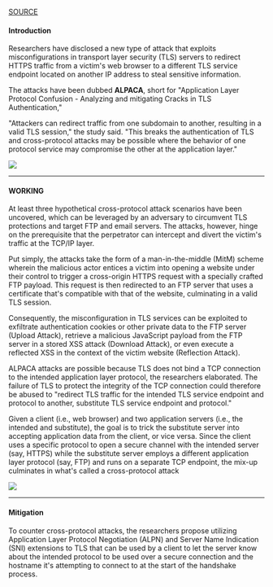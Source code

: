 [SOURCE](https://thehackernews.com/2021/06/new-tls-attack-lets-attackers-launch.html)


#### Introduction


Researchers have disclosed a new type of attack that exploits misconfigurations in transport layer security (TLS) servers to redirect HTTPS traffic from a victim's web browser to a different TLS service endpoint located on another IP address to steal sensitive information.

The attacks have been dubbed **ALPACA**, short for "Application Layer Protocol Confusion - Analyzing and mitigating Cracks in TLS Authentication,"

"Attackers can redirect traffic from one subdomain to another, resulting in a valid TLS session," the study said. "This breaks the authentication of TLS and cross-protocol attacks may be possible where the behavior of one protocol service may compromise the other at the application layer."

![](https://thehackernews.com/images/-6T8mLagtSTY/YMDsgdOvyXI/AAAAAAAACzg/n9_ubCfFfnAboLcwYQpWORDGYC8rqKxGQCLcBGAsYHQ/s728-e1000/tls-attack.jpg)

---
#### WORKING

At least three hypothetical cross-protocol attack scenarios have been uncovered, which can be leveraged by an adversary to circumvent TLS protections and target FTP and email servers. The attacks, however, hinge on the prerequisite that the perpetrator can intercept and divert the victim's traffic at the TCP/IP layer.

Put simply, the attacks take the form of a man-in-the-middle (MitM) scheme wherein the malicious actor entices a victim into opening a website under their control to trigger a cross-origin HTTPS request with a specially crafted FTP payload. This request is then redirected to an FTP server that uses a certificate that's compatible with that of the website, culminating in a valid TLS session.

Consequently, the misconfiguration in TLS services can be exploited to exfiltrate authentication cookies or other private data to the FTP server (Upload Attack), retrieve a malicious JavaScript payload from the FTP server in a stored XSS attack (Download Attack), or even execute a reflected XSS in the context of the victim website (Reflection Attack).

ALPACA attacks are possible because TLS does not bind a TCP connection to the intended application layer protocol, the researchers elaborated. The failure of TLS to protect the integrity of the TCP connection could therefore be abused to "redirect TLS traffic for the intended TLS service endpoint and protocol to another, substitute TLS service endpoint and protocol."

Given a client (i.e., web browser) and two application servers (i.e., the intended and substitute), the goal is to trick the substitute server into accepting application data from the client, or vice versa. Since the client uses a specific protocol to open a secure channel with the intended server (say, HTTPS) while the substitute server employs a different application layer protocol (say, FTP) and runs on a separate TCP endpoint, the mix-up culminates in what's called a cross-protocol attack


![](https://thehackernews.com/images/-sAdGuYwxSW8/YMDtPezICJI/AAAAAAAACzo/HrLOe4Ju63cu3xrxmWVIy6reEC5ibyRUgCLcBGAsYHQ/s728-e1000/hacking.jpg)

--- 

#### Mitigation

To counter cross-protocol attacks, the researchers propose utilizing Application Layer Protocol Negotiation (ALPN) and Server Name Indication (SNI) extensions to TLS that can be used by a client to let the server know about the intended protocol to be used over a secure connection and the hostname it's attempting to connect to at the start of the handshake process.
